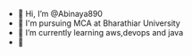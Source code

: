 - 👋 Hi, I’m @Abinaya890
- 👀 I'm pursuing MCA at Bharathiar University
- 🌱 I’m currently learning aws,devops and java
- 💞️ 
